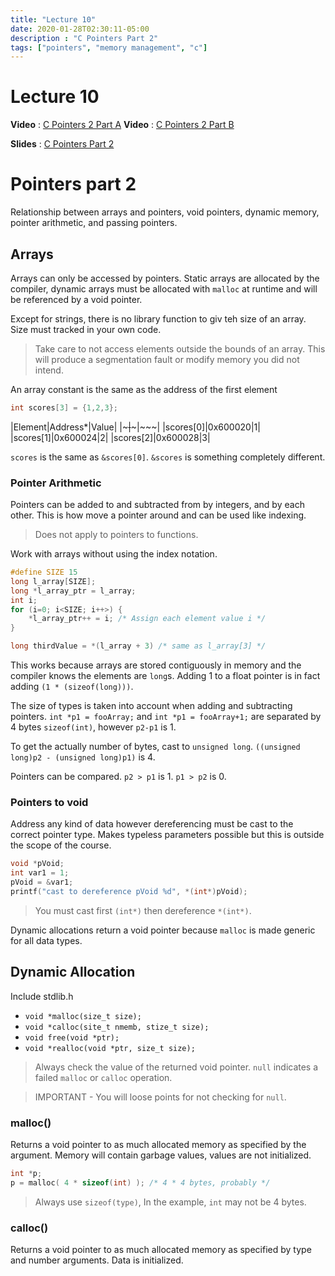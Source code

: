 ```yaml
---
title: "Lecture 10"
date: 2020-01-28T02:30:11-05:00
description : "C Pointers Part 2"
tags: ["pointers", "memory management", "c"]
---
```


# Lecture 10
**Video** : [C Pointers 2 Part A](https://urldefense.com/v3/__https:/osu.zoom.us/rec/share/WZvVx2zl6V9HnHvMRhGh5wYCW-JrYk1sbO1Gc_ameCTbJbCjMRHixyuANxr16Ck.oE8IxmgUYIfWW0Ib__;!!KGKeukY!kA4SNYv_c1kvvDef8vv0W5hm8DH64nfNH9SVKKK8qjKMnIeP5cMZ9LqifSmmlT8S$)
**Video** : [C Pointers 2 Part B](https://urldefense.com/v3/__https:/osu.zoom.us/rec/share/vOJVxqTeYidFIcPSzRaUIvcn4RqTD-t5gczkvalD4JEQDqq0JRzKv1VGRgtHJzpV.rGHOn0z00gdp5WGa__;!!KGKeukY!j7l0foPN46l1RAc-0hbrp4fR_wBnNR-MVXil6abd_lRDgXyTTFSPH9TzDqB8NZ38$)

**Slides** : [C Pointers Part 2](https://osu.instructure.com/courses/95904/files/folder/Zoom%20classes?preview=28902214)

# Pointers part 2
Relationship between arrays and pointers, void pointers, dynamic memory, pointer arithmetic, and passing pointers.

## Arrays
Arrays can only be accessed by pointers. Static arrays are allocated by the compiler, dynamic arrays must be allocated with `malloc` at runtime and will be referenced by a void pointer.

Except for strings, there is no library function to giv teh size of an array. Size must tracked in your own code.

> Take care to not access elements outside the bounds of an array. This will produce a segmentation fault or modify memory you did not intend.

An array constant is the same as the address of the first element
``` c
int scores[3] = {1,2,3};
```

|Element|Address*|Value|
|~~~|~~~|~~~|
|scores[0]|0x600020|1|
|scores[1]|0x600024|2|
|scores[2]|0x600028|3|

`scores` is the same as `&scores[0]`. `&scores` is something completely different.

### Pointer Arithmetic
Pointers can be added to and subtracted from by integers, and by each other. This is how move a pointer around and can be used like indexing.

> Does not apply to pointers to functions.

Work with arrays without using the index notation.
``` c
#define SIZE 15
long l_array[SIZE];
long *l_array_ptr = l_array;
int i;
for (i=0; i<SIZE; i++>) {
    *l_array_ptr++ = i; /* Assign each element value i */
}

long thirdValue = *(l_array + 3) /* same as l_array[3] */
```

This works because arrays are stored contiguously in memory and the compiler knows the elements are `long`s. Adding 1 to a float pointer is in fact adding `(1 * (sizeof(long)))`.

The size of types is taken into account when adding and subtracting pointers. `int *p1 = fooArray;` and `int *p1 = fooArray+1;` are separated by 4 bytes `sizeof(int)`, however `p2-p1` is 1.

To get the actually number of bytes, cast to `unsigned long`. `((unsigned long)p2 - (unsigned long)p1)` is 4.

Pointers can be compared. `p2 > p1` is 1. `p1 > p2` is 0.

### Pointers to void
Address any kind of data however dereferencing must be cast to the correct pointer type. Makes typeless parameters possible but this is outside the scope of the course.

``` c
void *pVoid;
int var1 = 1;
pVoid = &var1;
printf("cast to dereference pVoid %d", *(int*)pVoid);
```

> You must cast first `(int*)` then dereference `*(int*)`.

Dynamic allocations return a void pointer because `malloc` is made generic for all data types.

## Dynamic Allocation
Include stdlib.h

- `void *malloc(size_t size);`
- `void *calloc(site_t nmemb, stize_t size);`
- `void free(void *ptr);`
- `void *realloc(void *ptr, size_t size);`

> Always check the value of the returned void pointer. `null` indicates a failed `malloc` or `calloc` operation.

> IMPORTANT - You will loose points for not checking for `null`.

### malloc()
Returns a void pointer to as much allocated memory as specified by the argument. Memory will contain garbage values, values are not initialized.

``` c
int *p;
p = malloc( 4 * sizeof(int) ); /* 4 * 4 bytes, probably */
```

> Always use `sizeof(type)`, In the example, `int` may not be 4 bytes.


### calloc()
Returns a void pointer to as much allocated memory as specified by type and number arguments. Data is initialized.
